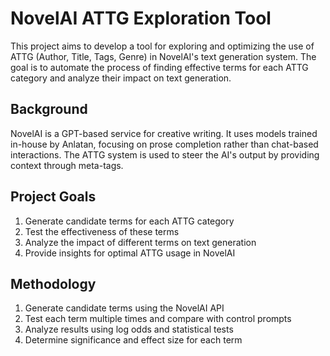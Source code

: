 # NovelAI ATTG Exploration Tool

This project aims to develop a tool for exploring and optimizing the use of ATTG (Author, Title, Tags, Genre) in NovelAI's text generation system. The goal is to automate the process of finding effective terms for each ATTG category and analyze their impact on text generation.

## Background
NovelAI is a GPT-based service for creative writing. It uses models trained in-house by Anlatan, focusing on prose completion rather than chat-based interactions. The ATTG system is used to steer the AI's output by providing context through meta-tags.

## Project Goals
1. Generate candidate terms for each ATTG category
2. Test the effectiveness of these terms
3. Analyze the impact of different terms on text generation
4. Provide insights for optimal ATTG usage in NovelAI

## Methodology
1. Generate candidate terms using the NovelAI API
2. Test each term multiple times and compare with control prompts
3. Analyze results using log odds and statistical tests
4. Determine significance and effect size for each term